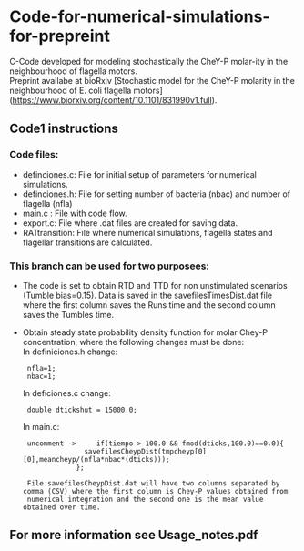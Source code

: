 # Code-for-numerical-simulations-for-prepreint
C-Code developed for modeling stochastically the CheY-P molar-ity in the neighbourhood of flagella motors. \
Preprint availabe at bioRxiv [Stochastic model for the CheY-P molarity in the neighbourhood of E. coli flagella motors] (https://www.biorxiv.org/content/10.1101/831990v1.full).

## Code1 instructions

### Code files:

- definciones.c: File for initial setup of parameters for numerical simulations.
- definciones.h: File for setting number of bacteria (nbac) and number of flagella (nfla)
- main.c : File with code flow.
- export.c: File where .dat files are created for saving data.
- RATtransition: File where numerical simulations, flagella states and flagellar transitions are calculated.

### This branch can be used for two purposees:

- 	The code is set to obtain RTD and TTD for non unstimulated scenarios (Tumble bias=0.15). Data is saved in the savefilesTimesDist.dat file where the first column 
	saves the Runs time and the second column saves the Tumbles time.

-  Obtain steady state probability density function for molar Chey-P concentration, where the following changes must be done: \
	In definiciones.h change:  

		nfla=1; 
		nbac=1; 

	In deficiones.c change: 

		double dtickshut = 15000.0; 

	In main.c: 

		uncomment ->     if(tiempo > 100.0 && fmod(dticks,100.0)==0.0){ 
		      		  savefilesCheypDist(tmpcheyp[0][0],meancheyp/(nfla*nbac*(dticks))); 
		    		}; 

		File savefilesCheypDist.dat will have two columns separated by comma (CSV) where the first column is Chey-P values obtained from 
		numerical integration and the second one is the mean value obtained over time.
    

## For more information see Usage_notes.pdf 
